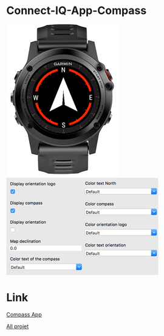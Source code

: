 # Connect-IQ-App-Compass
![0](https://github.com/ravenfeld/Connect-IQ-App-Compass/blob/develop/screenshot/0.png)
![0](https://github.com/ravenfeld/Connect-IQ-App-Compass/blob/develop/screenshot/1.png)

# Link
[Compass App](https://apps.garmin.com/fr-FR/apps/a84b8179-89f2-4359-ae0c-e6b8fa3bf485)

[All projet](https://apps.garmin.com/fr-FR/developer/9a164185-3030-48d9-9aef-f5351abe70d8/apps)
